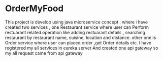 # OrderMyFood
This project is develop using java microservice concept . where  i have created two services , one Restaurant service where user can Perform restuarant related operation 
like adding restuarant details , searching restaurant by restaurant name, cuisine, location and distance.
other one is Order service where user can placed order ,get Order details etc.
I have registered my all services in eureka server And created one api gateway so my all request came from api gateway 

